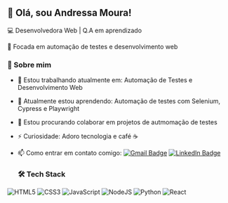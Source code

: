 ## 👋 Olá, sou Andressa Moura!

💻 Desenvolvedora Web | Q.A em aprendizado

🎯 Focada em automação de testes e desenvolvimento web

### 🚀 Sobre mim
- 🔭 Estou trabalhando atualmente em: Automação de Testes e Desenvolvimento Web
- 🌱 Atualmente estou aprendendo: Automação de testes com Selenium, Cypress e Playwright 
- 👯 Estou procurando colaborar em projetos de autmomação de testes
- ⚡ Curiosidade: Adoro tecnologia e café ☕
- 📫 Como entrar em contato comigo:
[![Gmail Badge](https://img.shields.io/badge/-Email-red?style=flat-square&logo=Gmail&logoColor=white)](mailto:andressa.moura.ads@gmail.com)   [![LinkedIn Badge](https://img.shields.io/badge/-LinkedIn-blue?style=flat-square&logo=LinkedIn&logoColor=white)](https://linkedin.com/in/andressa-dos-santos-moura-0b8567216)  

  ### 🛠️ Tech Stack  
![HTML5](https://img.shields.io/badge/-HTML5-E34F26?style=flat-square&logo=html5&logoColor=white)  ![CSS3](https://img.shields.io/badge/-CSS3-1572B6?style=flat-square&logo=css3)  ![JavaScript](https://img.shields.io/badge/-JavaScript-F7DF1E?style=flat-square&logo=javascript&logoColor=black)  ![NodeJS](https://img.shields.io/badge/-NodeJS-339933?style=flat-square&logo=node.js&logoColor=white)  ![Python](https://img.shields.io/badge/-Python-3776AB?style=flat-square&logo=python&logoColor=white)  ![React](https://img.shields.io/badge/-React-61DAFB?style=flat-square&logo=react&logoColor=black)  
